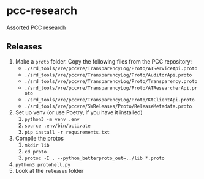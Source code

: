 # pcc-research

Assorted PCC research

## Releases

1. Make a `proto` folder. Copy the following files from the PCC repository:
   - `./srd_tools/vre/pccvre/TransparencyLog/Proto/ATServiceApi.proto`
   - `./srd_tools/vre/pccvre/TransparencyLog/Proto/AuditorApi.proto`
   - `./srd_tools/vre/pccvre/TransparencyLog/Proto/Transparency.proto`
   - `./srd_tools/vre/pccvre/TransparencyLog/Proto/ATResearcherApi.proto`
   - `./srd_tools/vre/pccvre/TransparencyLog/Proto/KtClientApi.proto`
   - `./srd_tools/vre/pccvre/SWReleases/Proto/ReleaseMetadata.proto`
2. Set up venv (or use Poetry, if you have it installed)
   1. `python3 -m venv .env`
   2. `source .env/bin/activate`
   3. `pip install -r requirements.txt`
3. Compile the protos
   1. `mkdir lib`
   2. `cd proto`
   3. `protoc -I . --python_betterproto_out=../lib *.proto`
4. `python3 protohell.py`
5. Look at the `releases` folder
